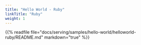 ```yaml
---
title: "Hello World - Ruby"
linkTitle: "Ruby"
weight: 1
---
```


{{% readfile file="docs/serving/samples/hello-world/helloworld-ruby/README.md" markdown="true" %}}
